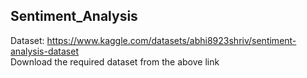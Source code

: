 ## Sentiment_Analysis
Dataset: https://www.kaggle.com/datasets/abhi8923shriv/sentiment-analysis-dataset
<br>
Download the required dataset from the above link

